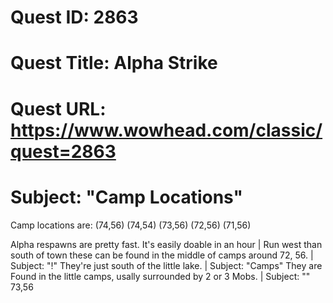 # Quest ID: 2863
# Quest Title: Alpha Strike
# Quest URL: https://www.wowhead.com/classic/quest=2863
# Subject: "Camp Locations"
Camp locations are:
(74,56)
(74,54)
(73,56)
(72,56)
(71,56)

Alpha respawns are pretty fast. It's easily doable in an hour | Run west than south of town these can be found in the middle of camps around 72, 56. | Subject: "!"
They're just south of the little lake. | Subject: "Camps"
They are Found in the little camps, usally surrounded by 2 or 3 Mobs. | Subject: "<Blank>"
73,56